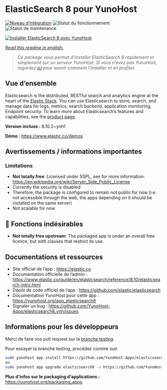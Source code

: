 <!--
N.B.: This README was automatically generated by https://github.com/YunoHost/apps/tree/master/tools/README-generator
It shall NOT be edited by hand.
-->

# ElasticSearch 8 pour YunoHost

[![Niveau d’intégration](https://dash.yunohost.org/integration/elasticsearch8.svg)](https://dash.yunohost.org/appci/app/elasticsearch8) ![Statut du fonctionnement](https://ci-apps.yunohost.org/ci/badges/elasticsearch8.status.svg) ![Statut de maintenance](https://ci-apps.yunohost.org/ci/badges/elasticsearch8.maintain.svg)

[![Installer ElasticSearch 8 avec YunoHost](https://install-app.yunohost.org/install-with-yunohost.svg)](https://install-app.yunohost.org/?app=elasticsearch8)

*[Read this readme in english.](./README.md)*

> *Ce package vous permet d’installer ElasticSearch 8 rapidement et simplement sur un serveur YunoHost.
Si vous n’avez pas YunoHost, regardez [ici](https://yunohost.org/#/install) pour savoir comment l’installer et en profiter.*

## Vue d’ensemble

Elasticsearch is the distributed, RESTful search and analytics engine at the heart of the [Elastic Stack](https://www.elastic.co/products). You can use Elasticsearch to store, search, and manage data for logs, metrics, search backend, application monitoring, Endpoint security.
To learn more about Elasticsearch’s features and capabilities, see the [product page](https://www.elastic.co/products/elasticsearch).


**Version incluse :** 8.10.2~ynh1

**Démo :** https://www.elastic.co/demos
## Avertissements / informations importantes

### Limitations
 - **Not totally free**: Licensed under SSPL, see for more information: <https://en.wikipedia.org/wiki/Server_Side_Public_License>
 - Currently the security is disabled
 - Therefore, the package is configured to remain not public for now (i.e. not accessible through the web, the apps depending on it should be installed on the same server)
 - Not scalable for now

## :red_circle: Fonctions indésirables

- **Not totally free upstream**: The packaged app is under an overall free licence, but with clauses that restrict its use.

## Documentations et ressources

* Site officiel de l’app : <https://elastic.co>
* Documentation officielle de l’admin : <https://www.elastic.co/guide/en/elasticsearch/reference/8.10/elasticsearch-intro.html>
* Dépôt de code officiel de l’app : <https://github.com/elastic/elasticsearch>
* Documentation YunoHost pour cette app : <https://yunohost.org/app_elasticsearch8>
* Signaler un bug : <https://github.com/YunoHost-Apps/elasticsearch8_ynh/issues>

## Informations pour les développeurs

Merci de faire vos pull request sur la [branche testing](https://github.com/YunoHost-Apps/elasticsearch8_ynh/tree/testing).

Pour essayer la branche testing, procédez comme suit.

``` bash
sudo yunohost app install https://github.com/YunoHost-Apps/elasticsearch8_ynh/tree/testing --debug
ou
sudo yunohost app upgrade elasticsearch8 -u https://github.com/YunoHost-Apps/elasticsearch8_ynh/tree/testing --debug
```

**Plus d’infos sur le packaging d’applications :** <https://yunohost.org/packaging_apps>